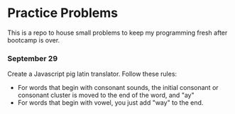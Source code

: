 # Practice Problems
This is a repo to house small problems to keep my programming fresh after bootcamp is over.

### September 29
Create a Javascript pig latin translator. Follow these rules:
* For words that begin with consonant sounds, the initial consonant or consonant cluster is moved to the end of the word, and "ay"
* For words that begin with vowel, you just add "way" to the end.